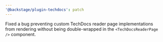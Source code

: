 ```yaml
---
'@backstage/plugin-techdocs': patch
---
```


Fixed a bug preventing custom TechDocs reader page implementations from rendering without being double-wrapped in the `<TechDocsReaderPage />` component.

